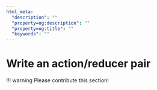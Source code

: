 ```yaml
---
html_meta:
  "description": ""
  "property=og:description": ""
  "property=og:title": ""
  "keywords": ""
---
```


# Write an action/reducer pair

!!! warning
    Please contribute this section!
